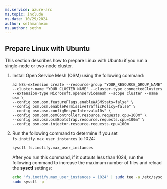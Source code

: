 ```yaml
---
ms.service: azure-arc
ms.topic: include
ms.date: 10/29/2024
author: sethmanheim
ms.author: sethm
---
```


## Prepare Linux with Ubuntu

This section describes how to prepare Linux with Ubuntu if you run a single-node or two-node cluster.

1. Install Open Service Mesh (OSM) using the following command:

   ```azurecli
   az k8s-extension create --resource-group "YOUR_RESOURCE_GROUP_NAME" --cluster-name "YOUR_CLUSTER_NAME" --cluster-type connectedClusters --extension-type Microsoft.openservicemesh --scope cluster --name osm \
   --config osm.osm.featureFlags.enableWASMStats=false" \
   --config osm.osm.enablePermissiveTrafficPolicy=false" \
   --config osm.osm.configResyncInterval=10s" \
   --config osm.osm.osmController.resource.requests.cpu=100m" \
   --config osm.osm.osmBootstrap.resource.requests.cpu=100m" \
   --config osm.osm.injector.resource.requests.cpu=100m
   ```

1. Run the following command to determine if you set `fs.inotify.max_user_instances` to 1024:

   ```bash
   sysctl fs.inotify.max_user_instances
   ```

   After you run this command, if it outputs less than 1024, run the following command to increase the maximum number of files and reload the **sysctl** settings:

   ```bash
   echo 'fs.inotify.max_user_instances = 1024' | sudo tee -a /etc/sysctl.conf
   sudo sysctl -p
   ```
